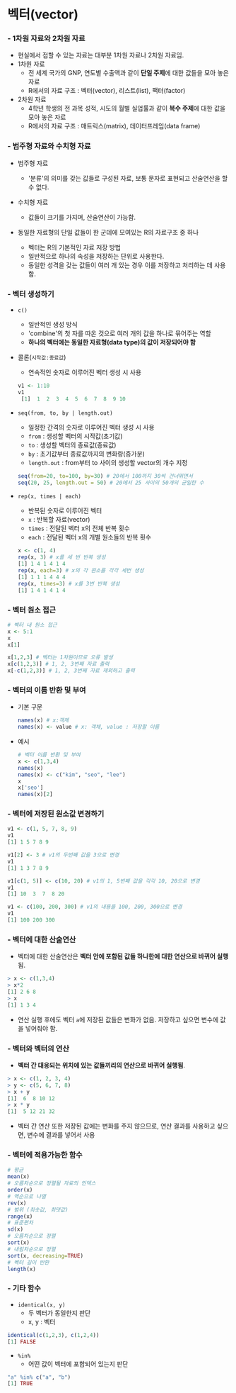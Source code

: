 # 벡터(vector)

### - 1차원 자료와 2차원 자료

* 현실에서 접할 수 있는 자료는 대부분 1차원 자료나 2차원 자료임.
* 1차원 자료
  * 전 세계 국가의 GNP, 연도별 수출액과 같이 **단일 주제**에 대한 값들을 모아 놓은 자료
  * R에서의 자료 구조 : 벡터(vector), 리스트(list), 팩터(factor)
* 2차원 자료
  * 4학년 학생의 전 과목 성적, 시도의 월별 실업률과 같이 **복수 주제**에 대한 값을 모아 놓은 자료
  * R에서의 자료 구조 : 매트릭스(matrix), 데이터프레임(data frame)



### - 범주형 자료와 수치형 자료

* 범주형 자료
  * '분류'의 의미를 갖는 값들로 구성된 자료, 보통 문자로 표현되고 산술연산을 할 수 없다.
* 수치형 자료
  * 값들이 크기를 가지며, 산술연산이 가능함.



* 동일한 자료형의 단일 값들이 한 군데에 모여있는 R의 자료구조 중 하나
  * 벡터는 R의 기본적인 자료 저장 방법
  * 일반적으로 하나의 속성을 저장하는 단위로 사용한다.
  * 동일한 성격을 갖는 값들이 여러 개 있는 경우 이를 저장하고 처리하는 데 사용함.



### - 벡터 생성하기

* `c()`
  * 일반적인 생성 방식
  * 'combine'의 첫 자를 따온 것으로 여러 개의 값을 하나로 묶어주는 역할
  * **하나의 벡터에는 동일한 자료형(data type)의 값이 저장되어야 함**

* 콜론(`시작값:종료값`)

  * 연속적인 숫자로 이루어진 벡터 생성 시 사용

  ```R
  v1 <- 1:10
  v1
   [1]  1  2  3  4  5  6  7  8  9 10
  ```

  

* `seq(from, to, by | length.out)`

  * 일정한 간격의 숫자로 이루어진 벡터 생성 시 사용
  * `from` : 생성할 벡터의 시작값(초기값)
  * `to` : 생성할 벡터의 종료값(종료값)
  * `by` : 초기값부터 종료값까지의 변화량(증가분)
  * `length.out` : from부터 to 사이의 생성할 vector의 개수 지정

  ```R
  seq(from=20, to=100, by=30) # 20에서 100까지 30씩 건너뛰면서
  seq(20, 25, length.out = 50) # 20에서 25 사이의 50개의 균일한 수
  ```

  

* `rep(x, times | each)`

  * 반복된 숫자로 이루어진 벡터
  * `x` : 반복할 자료(vector)
  * `times` : 전달된 벡터 x의 전체 반복 횟수
  * `each` : 전달된 벡터 x의 개별 원소들의 반복 횟수

  ```R
  x <- c(1, 4)
  rep(x, 3) # x를 세 번 반복 생성
  [1] 1 4 1 4 1 4
  rep(x, each=3) # x의 각 원소를 각각 세번 생성
  [1] 1 1 1 4 4 4
  rep(x, times=3) # x를 3번 반복 생성
  [1] 1 4 1 4 1 4
  ```

  

### - 벡터  원소 접근

```R
# 벡터 내 원소 접근
x <- 5:1
x
x[1]

x[1,2,3] # 벡터는 1차원이므로 오류 발생
x[c(1,2,3)] # 1, 2, 3번째 자료 출력
x[-c(1,2,3)] # 1, 2, 3번째 자료 제외하고 출력
```



### - 벡터의 이름 반환 및 부여

* 기본 구문

  ```R
  names(x) # x:객체
  names(x) <- value # x: 객체, value : 저장할 이름
  ```

* 예시

  ```R
  # 벡터 이름 반환 및 부여
  x <- c(1,3,4)
  names(x)
  names(x) <- c("kim", "seo", "lee")
  x
  x['seo']
  names(x)[2]
  ```



### - 벡터에 저장된 원소값 변경하기

```R
v1 <- c(1, 5, 7, 8, 9)
v1
[1] 1 5 7 8 9

v1[2] <- 3 # v1의 두번째 값을 3으로 변경
v1
[1] 1 3 7 8 9

v1[c(1, 5)] <- c(10, 20) # v1의 1, 5번째 값을 각각 10, 20으로 변경
v1
[1] 10  3  7  8 20

v1 <- c(100, 200, 300) # v1의 내용을 100, 200, 300으로 변경
v1
[1] 100 200 300
```



### - 벡터에 대한 산술연산

* 벡터에 대한 산술연산은 **벡터 안에 포함된 값들 하나한에 대한 연산으로 바뀌어 실행**됨.

```R
> x <- c(1,3,4)
> x*2
[1] 2 6 8
> x
[1] 1 3 4
```

* 연산 실행 후에도 벡터 `a`에 저장된 값들은 변화가 없음. 저장하고 싶으면 변수에 값을 넣어줘야 함.



### - 벡터와 벡터의 연산

* **벡터 간 대응되는 위치에 있는 값들끼리의 연산으로 바뀌어 실행됨**.

```R
> x <- c(1, 2, 3, 4)
> y <- c(5, 6, 7, 8)
> x + y
[1]  6  8 10 12
> x * y
[1]  5 12 21 32
```

* 벡터 간 연산 또한 저장된 값에는 변화를 주지 않으므로, 연산 결과를 사용하고 싶으면, 변수에 결과를 넣어서 사용



### - 벡터에 적용가능한 함수

```R
# 평균
mean(x)
# 오름차순으로 정렬될 자료의 인덱스
order(x)
# 역순으로 나열
rev(x)
# 범위 (최솟값, 최댓값)
range(x)
# 표준편차
sd(x)
# 오름차순으로 정렬
sort(x)
# 내림차순으로 정렬
sort(x, decreasing=TRUE)
# 벡터 길이 반환
length(x)
```



### - 기타 함수

* `identical(x, y)` 
  * 두 벡터가 동일한지 판단
  * x, y : 벡터

```R
identical(c(1,2,3), c(1,2,4))
[1] FALSE
```

* `%in%`
  * 어떤 값이 벡터에 포함되어 있는지 판단

```R
"a" %in% c("a", "b")
[1] TRUE
```

